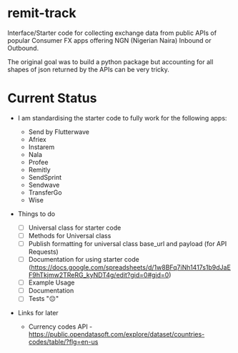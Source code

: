 # remit-track
Interface/Starter code for collecting exchange data from public APIs of popular Consumer FX apps offering NGN (Nigerian Naira) Inbound or Outbound. 

The original goal was to build a python package but accounting for all shapes of json returned by the APIs can be very tricky.

# Current Status
- I am standardising the starter code to fully work for the following apps:
  - Send by Flutterwave
  - Afriex
  - Instarem
  - Nala
  - Profee
  - Remitly
  - SendSprint
  - Sendwave
  - TransferGo
  - Wise

- Things to do
  - [ ] Universal class for starter code
  - [ ] Methods for Universal class
  - [ ] Publish formatting for universal class base_url and payload (for API Requests)
  - [ ] Documentation for using starter code (https://docs.google.com/spreadsheets/d/1w8BFq7iNh1417s1b9dJaEF9hTkjmw2TReRG_kyNDT4g/edit?gid=0#gid=0)
  - [ ] Example Usage
  - [ ] Documentation
  - [ ] Tests "😔"

- Links for later
  - Currency codes API - https://public.opendatasoft.com/explore/dataset/countries-codes/table/?flg=en-us
